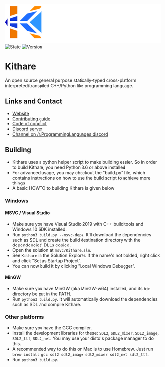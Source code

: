![Kithare](assets/banner.png) <br/>
![State](https://img.shields.io/badge/state-unfinished-ff2222.svg)
![Version](https://img.shields.io/badge/version-0.0.0-00ffaa.svg)

# Kithare
 An open source general purpose statically-typed cross-platform interpreted/transpiled C++/Python like programming language.

## Links and Contact
- [Website](https://kithare.cf/Kithare)
- [Contributing guide](https://kithare.cf/Kithare/contributing)
- [Code of conduct](https://kithare.cf/Kithare/code_of_conduct)
- [Discord server](https://discord.gg/hXvY8CzS7A)
- [Channel on /r/ProgrammingLanguages discord](https://discord.gg/sggx9T9xsz)

## Building
- Kithare uses a python helper script to make building easier. So in order to
build Kithare, you need Python 3.6 or above installed
- For advanced usage, you may checkout the "build.py" file, which contains instructions on how to
use the build script to achieve more things
- A basic HOWTO to building Kithare is given below

### Windows
#### MSVC / Visual Studio
- Make sure you have Visual Studio 2019 with C++ build tools and Windows 10 SDK installed.
- Run `python3 build.py --msvc-deps`. It'll download the dependencies such as SDL and create the build destination directory with the dependencies' DLLs copied.
- Open the solution at `msvc/Kithare.sln`.
- See `Kithare` in the Solution Explorer. If the name's not bolded, right click and click "Set as Startup Project".
- You can now build it by clicking "Local Windows Debugger".

#### MinGW
- Make sure you have MinGW (aka MinGW-w64) installed, and its `bin` directory be put in 
the PATH.
- Run `python3 build.py`. It will automatically download the dependencies such as SDL and 
compile Kithare.

### Other platforms
- Make sure you have the GCC compiler.
- Install the development libraries for these: `SDL2`, `SDL2_mixer`, `SDL2_image`, `SDL2_ttf`, `SDL2_net`. You may use your disto's package manager to do this.
- A recommended way to do this on Mac is to use Homebrew. Just run
`brew install gcc sdl2 sdl2_image sdl2_mixer sdl2_net sdl2_ttf`.
- Run `python3 build.py`.
